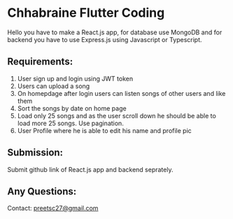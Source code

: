 # Chhabraine Flutter Coding

Hello you have to make a React.js app, for database use MongoDB and for backend you have to use Express.js using Javascript or Typescript.

## Requirements:
1. User sign up and login using JWT token
2. Users can upload a song 
3. On homepdage after login users can listen songs of other users and like them
4. Sort the songs by date on home page
5. Load only 25 songs and as the user scroll down he should be able to load more 25 songs. Use pagination.
6. User Profile where he is able to edit his name and profile pic

## Submission:
Submit github link of React.js app and backend seprately.

## Any Questions:
Contact: preetsc27@gmail.com

